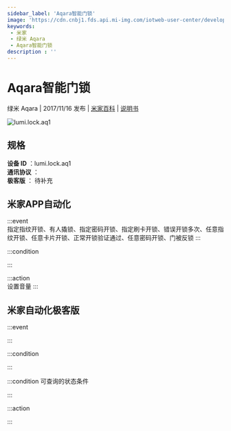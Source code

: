 ```yaml
---
sidebar_label: 'Aqara智能门锁'
image: 'https://cdn.cnbj1.fds.api.mi-img.com/iotweb-user-center/developer_1679067315767ONQ5r6l8.png?GalaxyAccessKeyId=AKVGLQWBOVIRQ3XLEW&Expires=9223372036854775807&Signature=1VIQMq4d9EWZm+ndODlCU2iQfbI='
keywords: 
 - 米家
 - 绿米 Aqara
 - Aqara智能门锁
description : ''
---
```

# Aqara智能门锁

绿米 Aqara | 2017/11/16 发布 | [米家百科](https://home.mi.com/webapp/content/baike/product/index.html?model=lumi.lock.aq1) | [说明书](https://home.mi.com/views/introduction.html?model=lumi.lock.aq1&region=cn)

![lumi.lock.aq1](https://cdn.cnbj1.fds.api.mi-img.com/iotweb-user-center/developer_1679067315767ONQ5r6l8.png?GalaxyAccessKeyId=AKVGLQWBOVIRQ3XLEW&Expires=9223372036854775807&Signature=1VIQMq4d9EWZm+ndODlCU2iQfbI=)

## 规格  
> 
**设备 ID** ：lumi.lock.aq1  
**通讯协议** ：  
**极客版**  ： 待补充 


## 米家APP自动化  

:::event  
指定指纹开锁、有人撬锁、指定密码开锁、指定刷卡开锁、错误开锁多次、任意指纹开锁、任意卡片开锁、正常开锁验证通过、任意密码开锁、门被反锁
:::

:::condition  

:::

:::action   
设置音量
:::

## 米家自动化极客版  

:::event  

:::

:::condition  

:::

:::condition 可查询的状态条件  

:::

:::action  

:::

        
